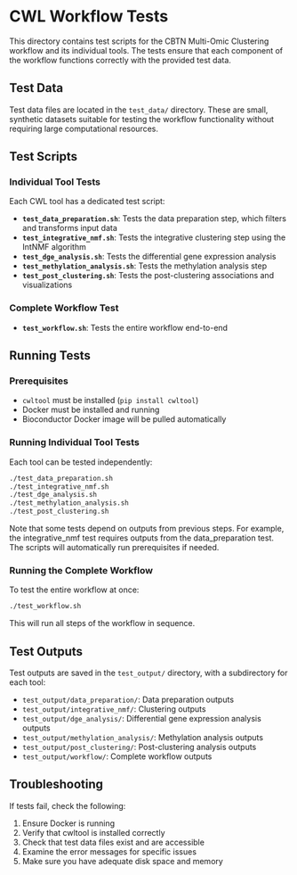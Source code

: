 # CWL Workflow Tests

This directory contains test scripts for the CBTN Multi-Omic Clustering workflow and its individual tools. The tests ensure that each component of the workflow functions correctly with the provided test data.

## Test Data

Test data files are located in the `test_data/` directory. These are small, synthetic datasets suitable for testing the workflow functionality without requiring large computational resources.

## Test Scripts

### Individual Tool Tests

Each CWL tool has a dedicated test script:

- **`test_data_preparation.sh`**: Tests the data preparation step, which filters and transforms input data
- **`test_integrative_nmf.sh`**: Tests the integrative clustering step using the IntNMF algorithm
- **`test_dge_analysis.sh`**: Tests the differential gene expression analysis
- **`test_methylation_analysis.sh`**: Tests the methylation analysis step
- **`test_post_clustering.sh`**: Tests the post-clustering associations and visualizations

### Complete Workflow Test

- **`test_workflow.sh`**: Tests the entire workflow end-to-end

## Running Tests

### Prerequisites

- `cwltool` must be installed (`pip install cwltool`)
- Docker must be installed and running
- Bioconductor Docker image will be pulled automatically

### Running Individual Tool Tests

Each tool can be tested independently:

```bash
./test_data_preparation.sh
./test_integrative_nmf.sh
./test_dge_analysis.sh
./test_methylation_analysis.sh
./test_post_clustering.sh
```

Note that some tests depend on outputs from previous steps. For example, the integrative_nmf test requires outputs from the data_preparation test. The scripts will automatically run prerequisites if needed.

### Running the Complete Workflow

To test the entire workflow at once:

```bash
./test_workflow.sh
```

This will run all steps of the workflow in sequence.

## Test Outputs

Test outputs are saved in the `test_output/` directory, with a subdirectory for each tool:

- `test_output/data_preparation/`: Data preparation outputs
- `test_output/integrative_nmf/`: Clustering outputs
- `test_output/dge_analysis/`: Differential gene expression analysis outputs
- `test_output/methylation_analysis/`: Methylation analysis outputs
- `test_output/post_clustering/`: Post-clustering analysis outputs
- `test_output/workflow/`: Complete workflow outputs

## Troubleshooting

If tests fail, check the following:

1. Ensure Docker is running
2. Verify that cwltool is installed correctly
3. Check that test data files exist and are accessible
4. Examine the error messages for specific issues
5. Make sure you have adequate disk space and memory
